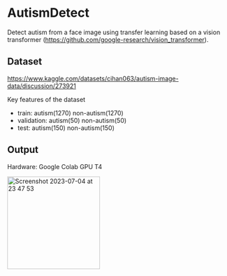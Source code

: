# AutismDetect

Detect autism from a face image using transfer learning based on a vision transformer (https://github.com/google-research/vision_transformer).


## Dataset
https://www.kaggle.com/datasets/cihan063/autism-image-data/discussion/273921

Key features of the dataset
- train: autism(1270) non-autism(1270)
- validation: autism(50) non-autism(50)
- test: autism(150) non-autism(150)

## Output
Hardware: Google Colab GPU T4

<img width="212" alt="Screenshot 2023-07-04 at 23 47 53" src="https://github.com/EmmaHLU/AutismDetect/assets/124171401/cdab6e1e-6997-4c1c-a421-243d52ee0e2b">



